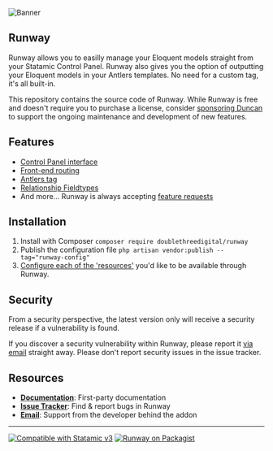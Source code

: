<!-- statamic:hide -->

![Banner](https://raw.githubusercontent.com/doublethreedigital/runway/master/banner.png)

## Runway

<!-- /statamic:hide -->

Runway allows you to easilly manage your Eloquent models straight from your Statamic Control Panel. Runway also gives you the option of outputting your Eloquent models in your Antlers templates. No need for a custom tag, it's all built-in.

This repository contains the source code of Runway. While Runway is free and doesn't require you to purchase a license, consider [sponsoring Duncan](https://github.com/sponsors/duncanmcclean) to support the ongoing maintenance and development of new features.

## Features

* [Control Panel interface](https://runway.duncanmcclean.com/control-panel)
* [Front-end routing](https://runway.duncanmcclean.com/front-end-routing)
* [Antlers tag](https://runway.duncanmcclean.com/templating)
* [Relationship Fieldtypes](https://runway.duncanmcclean.com/fieldtypes)
* And more... Runway is always accepting [feature requests](https://github.com/doublethreedigital/runway/issues/new?assignees=&labels=feature+request&template=feature_request.yml)

## Installation

1. Install with Composer `composer require doublethreedigital/runway`
2. Publish the configuration file `php artisan vendor:publish --tag="runway-config"`
3. [Configure each of the 'resources'](https://runway.duncanmcclean.com/resources) you'd like to be available through Runway.

## Security

From a security perspective, the latest version only will receive a security release if a vulnerability is found.

If you discover a security vulnerability within Runway, please report it [via email](mailto:duncan@doublethree.digital) straight away. Please don't report security issues in the issue tracker.

## Resources

* [**Documentation**](https://runway.duncanmcclean.com): First-party documentation
* [**Issue Tracker**](https://github.com/doublethreedigital/runway/issues): Find & report bugs in Runway
* [**Email**](mailto:help@doublethree.digital): Support from the developer behind the addon

<!-- statamic:hide -->

---

<p>
<a href="https://statamic.com"><img src="https://img.shields.io/badge/Statamic-3.0+-FF269E?style=for-the-badge" alt="Compatible with Statamic v3"></a>
<a href="https://packagist.org/packages/doublethreedigital/runway/stats"><img src="https://img.shields.io/packagist/v/doublethreedigital/runway?style=for-the-badge" alt="Runway on Packagist"></a>
</p>

<!-- /statamic:hide -->
